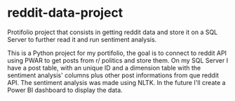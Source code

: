 # reddit-data-project
Protifolio project that consists in getting reddit data and store it on a SQL Server to further read it and run sentiment analysis.

This is a Python project for my portifolio, the goal is to connect to reddit API using PWAR to get posts from r/ politics and store them.
On my SQL Server I have a post table, with an unique ID and a dimension table with the sentiment analysis' columns plus other post informations from que reddit API.
The sentiment analysis was made using NLTK.
In the future I'll create a Power BI dashboard to display the data.
